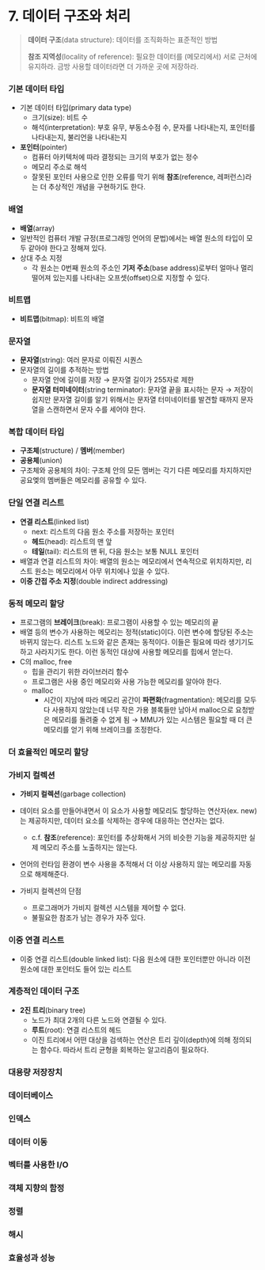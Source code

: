 # 7. 데이터 구조와 처리

> **데이터 구조**(data structure): 데이터를 조직화하는 표준적인 방법
>
> **참조 지역성**(locality of reference): 필요한 데이터를 (메모리에서) 서로 근처에 유지하라. 금방 사용할 데이터라면 더 가까운 곳에 저장하라.



### 기본 데이터 타입

- 기본 데이터 타입(primary data type)
  - 크기(size): 비트 수
  - 해석(interpretation): 부호 유무, 부동소수점 수, 문자를 나타내는지, 포인터를 나타내는지, 불리언을 나타내는지
- **포인터**(pointer)
  - 컴퓨터 아키텍처에 따라 결정되는 크기의 부호가 없는 정수
  - 메모리 주소로 해석
  - 잘못된 포인터 사용으로 인한 오류를 막기 위해 **참조**(reference, 레퍼런스)라는 더 추상적인 개념을 구현하기도 한다.



### 배열

- **배열**(array)
- 일반적인 컴퓨터 개발 규정(프로그래밍 언어의 문법)에서는 배열 원소의 타입이 모두 같아야 한다고 정해져 있다.
- 상대 주소 지정
  - 각 원소는 0번째 원소의 주소인 **기저 주소**(base address)로부터 얼마나 멀리 떨어져 있는지를 나타내는 오프셋(offset)으로 지정할 수 있다.



### 비트맵

- **비트맵**(bitmap): 비트의 배열



### 문자열

- **문자열**(string): 여러 문자로 이뤄진 시퀀스
- 문자열의 길이를 추적하는 방법
  - 문자열 안에 길이를 저장 → 문자열 길이가 255자로 제한
  - **문자열 터미네이터**(string terminator): 문자열 끝을 표시하는 문자 → 저장이 쉽지만 문자열 길이를 알기 위해서는 문자열 터미네이터를 발견할 때까지 문자열을 스캔하면서 문자 수를 세어야 한다.



### 복합 데이터 타입

* **구조체**(structure) / **멤버**(member)
* **공용체**(union)
* 구조체와 공용체의 차이: 구조체 안의 모든 멤버는 각기 다른 메모리를 차지하지만 공요엧의 멤버들은 메모리를 공유할 수 있다.



### 단일 연결 리스트

- **연결 리스트**(linked list)
  - next: 리스트의 다음 원소 주소를 저장하는 포인터
  - **헤드**(head): 리스트의 맨 앞
  - **테일**(tail): 리스트의 맨 뒤, 다음 원소는 보통 NULL 포인터
- 배열과 연결 리스트의 차이: 배열의 원소는 메모리에서 연속적으로 위치하지만, 리스트 원소는 메모리에서 아무 위치에나 있을 수 있다.
- **이중 간접 주소 지정**(double indirect addressing)



### 동적 메모리 할당

- 프로그램의 **브레이크**(break): 프로그램이 사용할 수 있는 메모리의 끝
- 배열 등의 변수가 사용하는 메모리는 정적(static)이다. 이런 변수에 할당된 주소는 바뀌지 않는다. 리스트 노드와 같은 존재는 동적이다. 이들은 필요에 따라 생기기도 하고 사라지기도 한다. 이런 동적인 대상에 사용할 메모리를 힙에서 얻는다.
- C의 malloc, free
  - 힙을 관리기 위한 라이브러리 함수
  - 프로그램은 사용 중인 메모리와 사용 가능한 메모리를 알아야 한다.
  - malloc
    - 시간이 지남에 따라 메모리 공간이 **파편화**(fragmentation): 메모리를 모두 다 사용하지 않았는데 너무 작은 가용 블록들만 남아서 malloc으로 요청받은 메모리를 돌려줄 수 없게 됨 → MMU가 있는 시스템은 필요할 때 더 큰 메모리를 얻기 위해 브레이크를 조정한다.



### 더 효율적인 메모리 할당



### 가비지 컬렉션

- **가비지 컬렉션**(garbage collection)

- 데이터 요소를 만들어내면서 이 요소가 사용할 메모리도 할당하는 연산자(ex. new)는 제공하지만, 데이터 요소를 삭제하는 경우에 대응하는 연산자는 없다.

  - c.f. **참조**(reference): 포인터를 추상화해서 거의 비슷한 기능을 제공하지만 실제 메모리 주소를 노출하지는 않는다.

- 언어의 런타임 환경이 변수 사용을 추적해서 더 이상 사용하지 않는 메모리를 자동으로 해제해준다.

- 가비지 컬렉션의 단점

  - 프로그래머가 가비지 컬렉션 시스템을 제어할 수 없다.
  - 불필요한 참조가 남는 경우가 자주 있다.

  

### 이중 연결 리스트

- 이중 연결 리스트(double linked list): 다음 원소에 대한 포인터뿐만 아니라 이전 원소에 대한 포인터도 들어 있는 리스트



### 계층적인 데이터 구조

- **2진 트리**(binary tree)
  - 노드가 최대 2개의 다른 노드와 연결될 수 있다.
  - **루트**(root): 연결 리스트의 헤드
  - 이진 트리에서 어떤 대상을 검색하는 연산은 트리 깊이(depth)에 의해 정의되는 함수다. 따라서 트리 균형을 회복하는 알고리즘이 필요하다.



### 대용량 저장장치



### 데이터베이스



### 인덱스



### 데이터 이동



### 벡터를 사용한 I/O



### 객체 지향의 함정



### 정렬



### 해시



### 효율성과 성능



